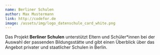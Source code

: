```yaml
---
name: Berliner Schulen
author: Max Mustermann
link: http://codefor.de
image: /assets/img/logo_datenschule_card_white.png
---
```

Das Projekt **Berliner Schulen** unterstützt Eltern und Schüler*innen bei der Auswahl der passenden Bildungsstätte
und gibt einen Überblick über das Angebot privater und staatlicher Schulen in Berlin.

